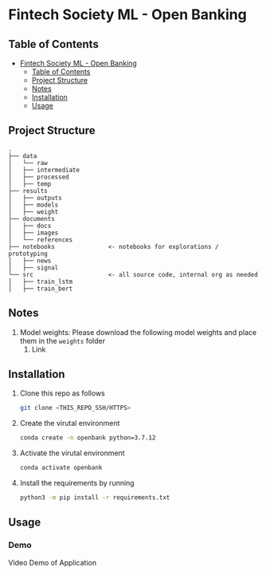 # Fintech Society ML - Open Banking

## Table of Contents

- [Fintech Society ML - Open Banking](#fintech-society-ml---open-banking)
  - [Table of Contents](#table-of-contents)
  - [Project Structure](#project-structure)
  - [Notes](#notes)
  - [Installation](#installation)
  - [Usage](#usage)

## Project Structure

```
.
├── data
│   └── raw
│   ├── intermediate
│   ├── processed
│   ├── temp
├── results
│   ├── outputs
│   ├── models
│   ├── weight
├── documents
│   ├── docs
│   ├── images
│   └── references
├── notebooks               <- notebooks for explorations / prototyping
│   ├── news
│   ├── signal
└── src                     <- all source code, internal org as needed
│   ├── train_lstm
│   ├── train_bert
```

## Notes

1. Model weights:
   Please download the following model weights and place them in the `weights` folder
   1. Link


## Installation

1. Clone this repo as follows

    ```bash
    git clone <THIS_REPO_SSH/HTTPS> 
    ```

2. Create the virutal environment
    
    ```bash
    conda create -n openbank python=3.7.12
    ```
    
3. Activate the virutal environment 
    
    ```bash
    conda activate openbank
    ``` 
   
4. Install the requirements by running

    ```bash
    python3 -m pip install -r requirements.txt
    ```

## Usage

### Demo

Video Demo of Application

